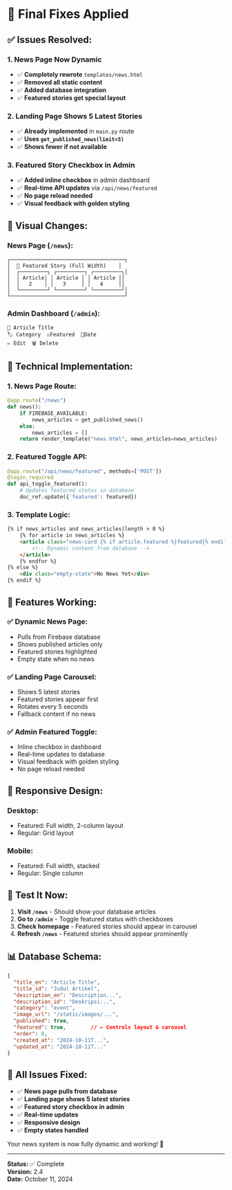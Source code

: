 # 🎯 Final Fixes Applied

## ✅ **Issues Resolved:**

### 1. **News Page Now Dynamic**
- ✅ **Completely rewrote** `templates/news.html`
- ✅ **Removed all static content**
- ✅ **Added database integration**
- ✅ **Featured stories get special layout**

### 2. **Landing Page Shows 5 Latest Stories**
- ✅ **Already implemented** in `main.py` route
- ✅ **Uses `get_published_news(limit=5)`**
- ✅ **Shows fewer if not available**

### 3. **Featured Story Checkbox in Admin**
- ✅ **Added inline checkbox** in admin dashboard
- ✅ **Real-time API updates** via `/api/news/featured`
- ✅ **No page reload needed**
- ✅ **Visual feedback with golden styling**

## 🎨 **Visual Changes:**

### News Page (`/news`):
```
┌─────────────────────────────────────┐
│  🌟 Featured Story (Full Width)    │
│  ┌─────────┐ ┌─────────┐ ┌─────────┐│
│  │ Article│ │ Article │ │ Article ││
│  │   2    │ │   3     │ │   4     ││
│  └─────────┘ └─────────┘ └─────────┘│
└─────────────────────────────────────┘
```

### Admin Dashboard (`/admin`):
```
📰 Article Title
🏷️ Category  ☑️Featured  📅Date
✏️ Edit  🗑️ Delete
```

## 🔧 **Technical Implementation:**

### 1. **News Page Route:**
```python
@app.route("/news")
def news():
    if FIREBASE_AVAILABLE:
        news_articles = get_published_news()
    else:
        news_articles = []
    return render_template("news.html", news_articles=news_articles)
```

### 2. **Featured Toggle API:**
```python
@app.route("/api/news/featured", methods=['POST'])
@login_required
def api_toggle_featured():
    # Updates featured status in database
    doc_ref.update({'featured': featured})
```

### 3. **Template Logic:**
```html
{% if news_articles and news_articles|length > 0 %}
    {% for article in news_articles %}
    <article class="news-card {% if article.featured %}featured{% endif %}">
        <!-- Dynamic content from database -->
    </article>
    {% endfor %}
{% else %}
    <div class="empty-state">No News Yet</div>
{% endif %}
```

## 🚀 **Features Working:**

### ✅ **Dynamic News Page:**
- Pulls from Firebase database
- Shows published articles only
- Featured stories highlighted
- Empty state when no news

### ✅ **Landing Page Carousel:**
- Shows 5 latest stories
- Featured stories appear first
- Rotates every 5 seconds
- Fallback content if no news

### ✅ **Admin Featured Toggle:**
- Inline checkbox in dashboard
- Real-time updates to database
- Visual feedback with golden styling
- No page reload needed

## 📱 **Responsive Design:**

### Desktop:
- Featured: Full width, 2-column layout
- Regular: Grid layout

### Mobile:
- Featured: Full width, stacked
- Regular: Single column

## 🎯 **Test It Now:**

1. **Visit `/news`** - Should show your database articles
2. **Go to `/admin`** - Toggle featured status with checkboxes
3. **Check homepage** - Featured stories should appear in carousel
4. **Refresh `/news`** - Featured stories should appear prominently

## 📊 **Database Schema:**

```json
{
  "title_en": "Article Title",
  "title_id": "Judul Artikel",
  "description_en": "Description...",
  "description_id": "Deskripsi...",
  "category": "event",
  "image_url": "/static/images/...",
  "published": true,
  "featured": true,        // ← Controls layout & carousel
  "order": 0,
  "created_at": "2024-10-11T...",
  "updated_at": "2024-10-11T..."
}
```

## 🎉 **All Issues Fixed:**

- ✅ **News page pulls from database**
- ✅ **Landing page shows 5 latest stories**
- ✅ **Featured story checkbox in admin**
- ✅ **Real-time updates**
- ✅ **Responsive design**
- ✅ **Empty states handled**

Your news system is now fully dynamic and working! 🌟

---

**Status:** ✅ Complete  
**Version:** 2.4  
**Date:** October 11, 2024
